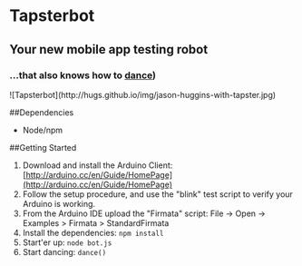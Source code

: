 # Tapsterbot

## Your new mobile app testing robot

### ...that also knows how to [dance](http://youtu.be/lbjilf5cz88)) 

<span>
    ![Tapsterbot](http://hugs.github.io/img/jason-huggins-with-tapster.jpg) 
</span>

##Dependencies
- Node/npm

##Getting Started

1. Download and install the Arduino Client: [http://arduino.cc/en/Guide/HomePage](http://arduino.cc/en/Guide/HomePage)
2. Follow the setup procedure, and use the "blink" test script to verify your Arduino is working.
3. From the Arduino IDE upload the "Firmata" script: File -> Open -> Examples > Firmata > StandardFirmata
4. Install the dependencies: `npm install`
5. Start'er up: `node bot.js`
6. Start dancing: `dance()`
